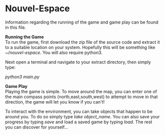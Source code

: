 # Nouvel-Espace
Information regarding the running of the game and game play can be found in this file. 
<p><b>Running the Game</b><br>
To run the game, first download the zip file of the source code and extract it to a suitable location on your system. Hopefully this will be something like <i>~/nouvel-espace</i>. You will also require python3.</p>
<p>Next open a terminal and navigate to your extract directory, then simply type:<p>
<p><i>python3 main.py</i></p>
<p><b>Game Play</b><br>
Playing the game is simple. To move around the map, you can enter one of the main compass points (north,east,south,west) to attempt to move in that direction, the game will let you know if you can't!</p>
<p>To interact with the environment, you can take objects that happen to be around you. To do so simply type <i>take object_name</i>. You can also save your progress by typing <i>save</i> and load a saved game by typing <i>load</i>. The rest you can discover for yourself...</p>
